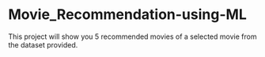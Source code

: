 # Movie_Recommendation-using-ML

This project will show you 5 recommended movies of a selected movie from the dataset provided.
